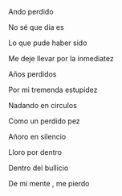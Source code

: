 

Ando perdido

No sé que dia es

Lo que pude haber sido

Me deje llevar por la inmediatez

  

Años perdidos

Por mi tremenda estupidez

Nadando en circulos

Como un perdido pez

  

Añoro en silencio

Lloro por dentro

Dentro del bullicio

De mi mente , me pierdo
